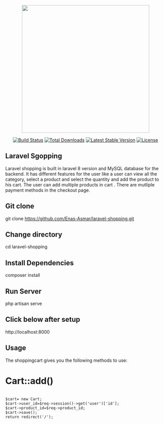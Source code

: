 <p align="center"><a href="https://laravel.com" target="_blank"><img src="https://raw.githubusercontent.com/laravel/art/master/logo-lockup/5%20SVG/2%20CMYK/1%20Full%20Color/laravel-logolockup-cmyk-red.svg" width="400"></a></p>

<p align="center">
<a href="https://travis-ci.org/laravel/framework"><img src="https://travis-ci.org/laravel/framework.svg" alt="Build Status"></a>
<a href="https://packagist.org/packages/laravel/framework"><img src="https://img.shields.io/packagist/dt/laravel/framework" alt="Total Downloads"></a>
<a href="https://packagist.org/packages/laravel/framework"><img src="https://img.shields.io/packagist/v/laravel/framework" alt="Latest Stable Version"></a>
<a href="https://packagist.org/packages/laravel/framework"><img src="https://img.shields.io/packagist/l/laravel/framework" alt="License"></a>
</p>

## Laravel Sgopping

Laravel shopping is built in laravel 8 version and MySQL database for the backend. It has different features for the user like a user can view all the category, select a product and select the quantity and add the product to his cart. The user can add multiple products in cart . There are mutliple payment methods in the checkout page.

## Git clone
git clone https://github.com/Enas-Asmar/laravel-shopping.git


## Change directory
cd laravel-shopping


## Install Dependencies
composer install


## Run Server
php artisan serve


## Click below after setup
http://localhost:8000


## Usage
The shoppingcart gives you the following methods to use:

# Cart::add()
<code>
$cart= new Cart;
$cart->user_id=$req->session()->get('user')['id'];
$cart->product_id=$req->product_id;
$cart->save();
return redirect('/');
</code>
